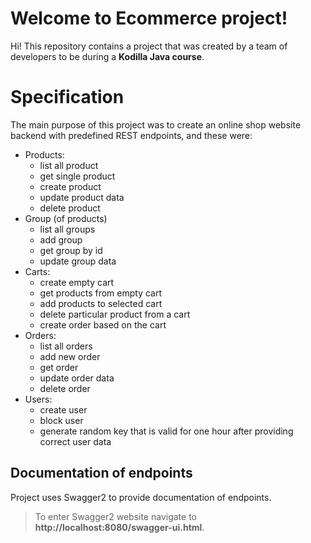 # Welcome to Ecommerce project!

Hi!
This repository contains a project that was created by a team of developers to be during a **Kodilla Java course**.

# Specification

The main purpose of this project was to create an online shop website backend with predefined REST endpoints, and these were:

- Products:
    - list all product
    - get single product
    - create product
    - update product data
    - delete product
- Group (of products)
    - list all groups
    - add group
    - get group by id
    - update group data
- Carts:
    - create empty cart
    - get products from empty cart
    - add products to selected cart
    - delete particular product from a cart
    - create order based on the cart
- Orders:
    - list all orders
    - add new order
    - get order
    - update order data
    - delete order
- Users:
    - create user
    - block user
    - generate random key that is valid for one hour after providing correct user data

## Documentation of endpoints

Project uses Swagger2 to provide documentation of endpoints.

> To enter Swagger2 website navigate to **http://localhost:8080/swagger-ui.html**.